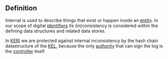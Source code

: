 ## Definition

Internal is used to describe things that exist or happen inside an [entity](entity.md). In our scope of digital [identifiers](identifier.md) its (in)consistency is considered within the defining data structures and related data stores.

In [KERI](key-event-receipt-infrastructure.md) we are protected against internal inconsistency by the hash chain datastructure of the [KEL](key-event-log.md), because the only [authority](authority.md) that can sign the log is the [controller](controller.md) itself.
